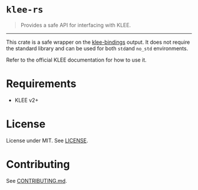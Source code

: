 # `klee-rs`
> Provides a safe API for interfacing with KLEE.

----
This crate is a safe wrapper on the [klee-bindings](https://github.com/markhakansson/klee-bindings) output. It does not require the standard library
and can be used for both `std`and `no_std` environments.

Refer to the official KLEE documentation for how to use it.

# Requirements
* KLEE v2+

# License
License under MIT. See [LICENSE](/LICENSE).

# Contributing
See [CONTRIBUTING.md](/CONTRIBUTING.md).
